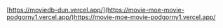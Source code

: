 [https://moviedb-dun.vercel.app/](https://movie-moe-movie-podgorny1.vercel.app/)https://movie-moe-movie-podgorny1.vercel.app/
